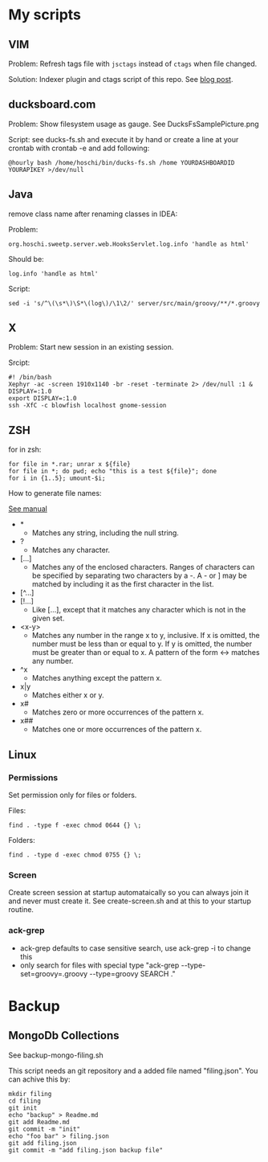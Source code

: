 # My scripts

## VIM

Problem:
Refresh tags file with `jsctags` instead of `ctags` when file changed.

Solution:
Indexer plugin and ctags script of this repo. See [blog post](http://vollekannehoschi.wordpress.com/2013/02/24/refresh-vim-tags-file-for-javascript-with-jsctags/).

## ducksboard.com

Problem:
Show filesystem usage as gauge. See DucksFsSamplePicture.png

Script:
see ducks-fs.sh and execute it by hand or create a line at your crontab
with crontab -e and add following:

	@hourly bash /home/hoschi/bin/ducks-fs.sh /home YOURDASHBOARDID YOURAPIKEY >/dev/null


## Java

remove class name after renaming classes in IDEA:

Problem:

	org.hoschi.sweetp.server.web.HooksServlet.log.info 'handle as html'

Should be:

	log.info 'handle as html'

Script:

	sed -i 's/^\(\s*\)\S*\(log\)/\1\2/' server/src/main/groovy/**/*.groovy


## X

Problem:
Start new session in an existing session.

Srcipt:

	#! /bin/bash
	Xephyr -ac -screen 1910x1140 -br -reset -terminate 2> /dev/null :1 &
	DISPLAY=:1.0
	export DISPLAY=:1.0
	ssh -XfC -c blowfish localhost gnome-session

## ZSH

for in zsh:

	for file in *.rar; unrar x ${file}
	for file in *; do pwd; echo "this is a test ${file}"; done
	for i in {1..5}; umount-$i;

How to generate file names:

[See manual](http://www.cs.elte.hu/zsh-manual/zsh_6.html#SEC33)

* \*
  * Matches any string, including the null string.
* ?
  * Matches any character.
* [...]
  * Matches any of the enclosed characters. Ranges of characters can be specified by separating two characters by a -. A - or ] may be matched by including it as the first character in the list.
* [^...]
* [!...]
  * Like [...], except that it matches any character which is not in the given set.
* \<x-y\>
  * Matches any number in the range x to y, inclusive. If x is omitted, the number must be less than or equal to y. If y is omitted, the number must be greater than or equal to x. A pattern of the form <-> matches any number.
* ^x
  * Matches anything except the pattern x.
* x|y
  * Matches either x or y.
* x#
  * Matches zero or more occurrences of the pattern x.
* x##
  * Matches one or more occurrences of the pattern x.

## Linux

### Permissions
Set permission only for files or folders.

Files:

	find . -type f -exec chmod 0644 {} \;

Folders:

	find . -type d -exec chmod 0755 {} \;

### Screen

Create screen session at startup automataically so you can always join it and
never must create it. See create-screen.sh and at this to your startup routine.

### ack-grep

* ack-grep defaults to case sensitive search, use ack-grep -i to change this
* only search for files with special type "ack-grep --type-set=groovy=.groovy --type=groovy SEARCH ."

# Backup

## MongoDb Collections

See backup-mongo-filing.sh

This script needs an git repository and a added file named "filing.json".
You can achive this by:

    mkdir filing
    cd filing
    git init
    echo "backup" > Readme.md
    git add Readme.md
    git commit -m "init"
    echo "foo bar" > filing.json
    git add filing.json
    git commit -m "add filing.json backup file"
